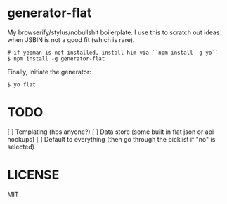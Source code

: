# generator-flat

My browserify/stylus/nobullshit boilerplate. I use this to scratch out ideas when JSBIN is not a good fit (which is rare).

```
# if yeoman is not installed, install him via ``npm install -g yo``
$ npm install -g generator-flat
```

Finally, initiate the generator:

```
$ yo flat
```

# TODO
[ ] Templating (hbs anyone?)
[ ] Data store (some built in flat json or api hookups)
[ ] Default to everything (then go through the picklist if "no" is selected)

# LICENSE
MIT

